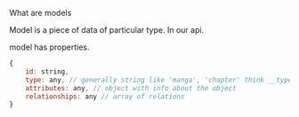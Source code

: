 What are models

Model is a piece of data of particular type. In our api.

model has properties.

```javascript
{
    id: string,
    type: any, // generally string like 'manga', 'chapter' think __typename in graphql
    attributes: any, // object with info about the object
    relationships: any // array of relations
}
```
